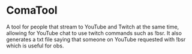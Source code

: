 # ComaTool
A tool for people that stream to YouTube and Twitch at the same time, allowing for YouTube chat to use twitch commands such as !bsr.
It also generates a txt file saying that someone on YouTube requested with !bsr which is useful for obs.

